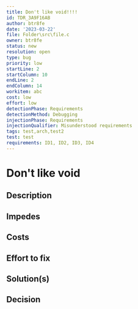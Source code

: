 ```yaml
---
title: Don't like void!!!!
id: TDR_3A9F16AB
author: btr8fe
date: '2023-03-22'
file: Folder\src\file.c
owner: btr8fe
status: new
resolution: open
type: bug
priority: low
startLine: 2
startColumn: 10
endLine: 2
endColumn: 14
workitem: abc
cost: low
effort: low
detectionPhase: Requirements
detectionMethod: Debugging
injectionPhase: Requirements
injectionQualifier: Misunderstood requirements
tags: test,arch,test2
test: test
requirements: ID1, ID2, ID3, ID4
---
```

# Don't like void

## Description

## Impedes

## Costs

## Effort to fix

## Solution(s)

## Decision


